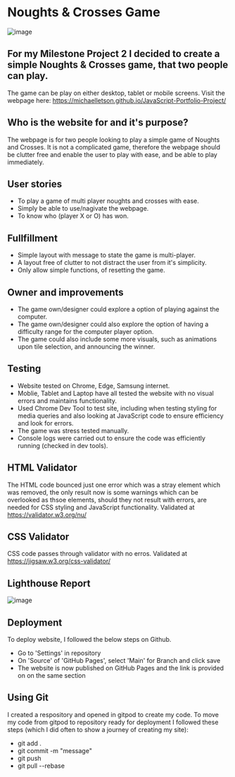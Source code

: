 # Noughts & Crosses Game

![image](https://user-images.githubusercontent.com/93741957/152867585-86239547-540f-4447-9f64-529ea565811b.png)


## For my Milestone Project 2 I decided to create a simple Noughts & Crosses game, that two people can play. 

The game can be play on either desktop, tablet or mobile screens. Visit the webpage here: https://michaelletson.github.io/JavaScript-Portfolio-Project/ 

## Who is the website for and it's purpose?

The webpage is for two people looking to play a simple game of Noughts and Crosses. It is not a complicated game, therefore the webpage should be clutter free and enable the user to play with ease, and be able to play immediately. 

## User stories 

- To play a game of multi player noughts and crosses with ease. 
- Simply be able to use/nagivate the webpage. 
- To know who (player X or O) has won. 

## Fullfillment 

- Simple layout with message to state the game is multi-player.
- A layout free of clutter to not distract the user from it's simplicity.
- Only allow simple functions, of resetting the game. 

## Owner and improvements

- The game own/designer could explore a option of playing against the computer. 
- The game own/designer could also explore the option of having a difficulty range for the computer player option. 
- The game could also include some more visuals, such as animations upon tile selection, and announcing the winner. 

## Testing
- Website tested on Chrome, Edge, Samsung internet. 
- Moblie, Tablet and Laptop have all tested the website with no visual errors and maintains functionality.
- Used Chrome Dev Tool to test site, including when testing styling for media queries and also looking at JavaScript code to ensure efficiency and look for errors.
- The game was stress tested manually.
- Console logs were carried out to ensure the code was efficiently running (checked in dev tools).

## HTML Validator 

The HTML code bounced just one error which was a stray </header> element which was removed, the only result now is some warnings which can be overlooked as thsoe elements, should they not result with errors, are needed for CSS styling and JavaScript functionality. Validated at https://validator.w3.org/nu/ 

## CSS Validator 

CSS code passes through validator with no erros. Validated at https://jigsaw.w3.org/css-validator/ 

## Lighthouse Report

![image](https://user-images.githubusercontent.com/93741957/152871885-ac540112-7194-447a-896e-223a0062ac5f.png)

## Deployment
To deploy website, I followed the below steps on Github.

- Go to 'Settings' in repository
- On 'Source' of 'GitHub Pages', select 'Main' for Branch and click save
- The website is now published on GitHub Pages and the link is provided on on the same section

## Using Git
I created a respository and opened in gitpod to create my code. To move my code from gitpod to repository ready for deployment I followed these steps (which I did often to show a journey of creating my site):

- git add .
- git commit -m "message"
- git push
- git pull --rebase
